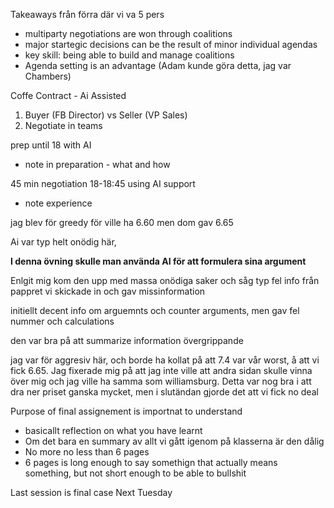 
Takeaways från förra där vi va 5 pers
- multiparty negotiations are won through coalitions
- major startegic decisions can be the result of minor individual agendas
- key skill: being able to build and manage coalitions
- Agenda setting is an advantage (Adam kunde göra detta, jag var Chambers)


Coffe Contract - Ai Assisted

1. Buyer (FB Director) vs Seller (VP Sales)
2. Negotiate in teams

prep until 18 with AI
- note in preparation - what and how

45 min negotiation 18-18:45 using AI support
- note experience


jag blev för greedy för ville ha 6.60 men dom gav 6.65

Ai var typ helt onödig här, 

**I denna övning skulle man använda AI för att formulera sina argument**

Enlgit mig kom den upp med massa onödiga saker och såg typ fel info från pappret vi skickade in och gav missinformation

initiellt decent info om arguemnts och counter arguments, men gav fel nummer och calculations

den var bra på att summarize information övergrippande 

jag var för aggresiv här, och borde ha kollat på att 7.4 var vår worst, å att vi fick 6.65. Jag fixerade mig på att jag inte ville att andra sidan skulle vinna över mig och jag ville ha samma som williamsburg. Detta var nog bra i att dra ner priset ganska mycket, men i slutändan gjorde det att vi fick no deal




Purpose of final assignement is importnat to understand
- basicallt reflection on what you have learnt
- Om det bara en summary av allt vi gått igenom på klasserna är den dålig
- No more no less than 6 pages
- 6 pages is long enough to say somethign that actually means something, but not short enough to be able to bullshit


Last session is final case
Next Tuesday

